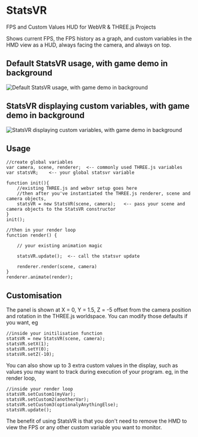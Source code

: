 # StatsVR
FPS and Custom Values HUD for WebVR &amp; THREE.js Projects

Shows current FPS, the FPS history as a graph, and custom variables in the HMD view as a HUD, always facing the camera, and always on top.

## Default StatsVR usage, with game demo in background
![Default StatsVR usage, with game demo in background](https://github.com/Sean-Bradley/StatsVR-Demo/blob/master/statsvrdefault.jpg)

## StatsVR displaying custom variables, with game demo in background
![StatsVR displaying custom variables, with game demo in background](https://github.com/Sean-Bradley/StatsVR-Demo/blob/master/statsvrWithCustomVars.jpg)


## Usage

```
//create global variables
var camera, scene, renderer;  <-- commonly used THREE.js variables
var statsVR; 	<-- your global statsvr variable		

function init(){
	//existing THREE.js and webvr setup goes here
	//then after you've instantiated the THREE.js renderer, scene and camera objects,
	statsVR = new StatsVR(scene, camera);   <-- pass your scene and camera objects to the StatsVR constructor
}
init();

//then in your render loop 
function render() {
	
	// your existing animation magic

	statsVR.update();  <-- call the statsvr update

	renderer.render(scene, camera)
}
renderer.animate(render);
```

## Customisation
The panel is shown at 
X = 0,
Y = 1.5,
Z = -5 
offset from the camera position and rotation in the THREE.js worldspace.
You can modify those defaults if you want, eg
```
//inside your initilisation function
statsVR = new StatsVR(scene, camera);
statsVR.setX(1);
statsVR.setY(0);
statsVR.setZ(-10);
```

You can also show up to 3 extra custom values in the display, such as values you may want to track during execution of your program.
eg, in the render loop,
```
//inside your render loop
statsVR.setCustom1(myVar);
statsVR.setCustom2(anotherVar);
statsVR.setCustom3(optionalyAnythingElse);
statsVR.update();
```
The benefit of using StatsVR is that you don't need to remove the HMD to view the FPS or any other custom variable you want to monitor.




